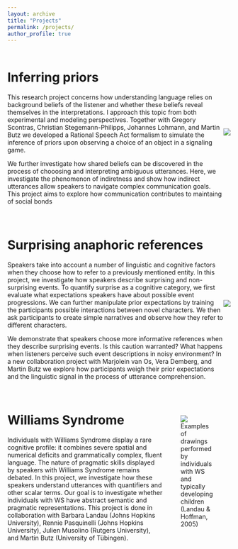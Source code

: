 ```yaml
---
layout: archive
title: "Projects"
permalink: /projects/
author_profile: true
---
```


<html>
  <head>
    <title>Anaphoric references project</title>
  </head>
  <style>
  .container {
  display: flex;
  align-items: center;
  justify-content: center;
  margin-top: 20px;
  margin-bottom: 20px;
}

img {
  max-width: 100%;
  max-height:100%;
}

.text {
  font-size: 14px;
  padding-left: 20px;
  padding-right: 20px;
  max-width: 650px;
  min-width: 650px;
  text-align: justify;
}
  </style>
  <body>
    <div class="container">
      <div class="text">
        <h1>Inferring priors</h1>
        <p> This research project concerns how understanding language relies on background beliefs of the listener and whether these beliefs reveal themselves in the interpretations. I approach this topic from both experimental and modeling perspectives. Together with Gregory Scontras, Christian Stegemann-Philipps, Johannes Lohmann, and Martin Butz we developed a Rational Speech Act formalism to simulate the inference of priors upon observing a choice of an object in a signaling game.
        </p>
        <p>We further investigate how shared beliefs can be discovered in the process of chooosing and interpreting ambiguous utterances. Here, we investigate the phenomenon of indiretness and show how indirect utterances allow speakers to navigate complex communication goals. This project aims to explore how communication contributes to maintaing of social bonds</p>
      </div>
      <div class="image">
        <img src="http://asya-achimova.github.io/files/preference-trial.png">
      </div>
    </div>
    <div class="container">
      <div class="text">
        <h1>Surprising anaphoric references</h1>
        <p> Speakers take into account a number of linguistic and cognitive factors when they choose how to refer to a previously mentioned entity. In this project, we investigate how speakers describe surprising and non-surprising events. To quantify surprise as a cognitive category, we first evaluate what expectations speakers have about possible event progressions. We can further manipulate prior expectations by training the participants possible interactions between novel characters. We then ask participants to create simple narratives and observe how they refer to different characters.
        </p>
        <p> We demonstrate that speakers choose more informative references when they describe surprising events. Is this caution warranted? What happens when listeners perceive such event descriptions in noisy environment? In a new collaboration project with Marjolein van Os, Vera Demberg, and Martin Butz we explore how participants weigh their prior expectations and the linguistic signal in the process of utterance comprehension.
        </p>
      </div>
       <div class="image">
        <img src="http://asya-achimova.github.io/files/collision_fallback_training2_setup.png">
      </div>
    </div>
    <div class="container">
      <div class="text">
        <h1>Williams Syndrome</h1>
        <p> Individuals with Williams Syndrome display a rare cognitive profile: it combines severe spatial and numerical deficits and grammatically complex, fluent language. The nature of pragmatic skills displayed by speakers with Williams Syndrome remains debated. In this project, we investigate how these speakers understand utterances with quantifiers and other scalar terms. Our goal is to investigate whether individuals with WS have abstract semantic and pragmatic representations. This project is done in collaboration with Barbara Landau (Johns Hopkins University), Rennie Pasquinelli (Johns Hopkins University), Julien Musolino (Rutgers University), and Martin Butz (University of Tübingen).
        </p>
      </div>
      <div class="image">
        <figure>
        <img src="http://asya-achimova.github.io/files/WSdrawing.png">
        <figcaption>Examples of drawings performed by individuals with WS and typically developing children (Landau & Hoffman, 2005)</figcaption>
      </figure>
      </div>
    </div>
  </body>
</html>